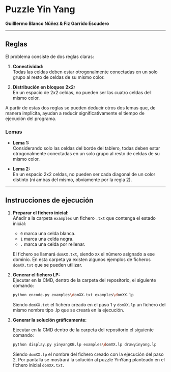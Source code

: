 # Puzzle Yin Yang

**Guilllermo Blanco Núñez & Fiz Garrido Escudero**

---

## Reglas

El problema consiste de dos reglas claras:

1. **Conectividad:**  
   Todas las celdas deben estar otrogonalmente conectadas en un solo grupo al resto de celdas de su mismo color.

2. **Distribución en bloques 2x2:**  
   En un espacio de 2x2 celdas, no pueden ser las cuatro celdas del mismo color.

A partir de estas dos reglas se pueden deducir otros dos lemas que, de manera implícita, ayudan a reducir significativamente el tiempo de ejecución del programa.

### Lemas

- **Lema 1:**  
  Considerando solo las celdas del borde del tablero, todas deben estar otrogonalmente conectadas en un solo grupo al resto de celdas de su mismo color.

- **Lema 2:**  
  En un espacio 2x2 celdas, no pueden ser cada diagonal de un color distinto (ni ambas del mismo, obviamente por la regla 2).

---

## Instrucciones de ejecución

1. **Preparar el fichero inicial:**  
   Añadir a la carpeta `examples` un fichero `.txt` que contenga el estado inicial:
   
   - `0` marca una celda blanca.
   - `1` marca una celda negra.
   - `.` marca una celda por rellenar.
   
   El fichero se llamará `domXX.txt`, siendo `XX` el número asignado a ese dominio. En esta carpeta ya existen algunos ejemplos de ficheros `domXX.txt` que se pueden utilizar.

2. **Generar el fichero LP:**  
   Ejecutar en la CMD, dentro de la carpeta del repositorio, el siguiente comando:
   
   ```bash
   python encode.py examples\domXX.txt examples\domXX.lp
    ```
    Siendo `domXX.txt` el fichero creado en el paso 1 y `domXX.lp` un fichero del mismo nombre tipo .lp que se creará en la ejecución.

3. **Generar la solución gráficamente:** 

    Ejecutar en la CMD dentro de la carpeta del repositorio el siguiente comando:
            
    ```bash 
    python display.py yinyangKB.lp examples\domXX.lp drawyinyang.lp
    ```
    Siendo `domXX.lp` el nombre del fichero creado con la ejecución del paso 2.
    Por pantalla se mostrará la solución al puzzle YinYang planteado en el fichero inicial `domXX.txt`.